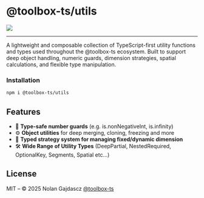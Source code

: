 # @toolbox-ts/utils

![](https://img.shields.io/badge/coverage-100%25-brightgreen)

---

A lightweight and composable collection of TypeScript-first utility functions
and types used throughout the @toolbox-ts ecosystem. Built to support deep
object handling, numeric guards, dimension strategies, spatial calculations, and
flexible type manipulation.

### Installation

```bash
npm i @toolbox-ts/utils
```

## Features

- 🔢 **Type-safe number guards** (e.g. is.nonNegativeInt, is.infinity)
- ⚙️ **Object utilities** for deep merging, cloning, freezing and more
- 🧠 **Typed strategy system for managing fixed/dynamic dimension**
- 🛠️ **Wide Range of Utility Types** (DeepPartial, NestedRequired, OptionalKey,
  Segments, Spatial etc...)

## License

MIT – © 2025 Nolan Gajdascz [@toolbox-ts](https://www.npmjs.com/org/toolbox-ts)
